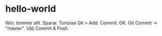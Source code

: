 # hello-world
Win: tömmer allt. Sparar. 
Tortoise Git > Add. Commit. OK.
Git Commit -> "master". Välj Commit & Push.

